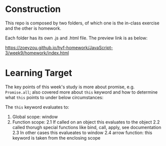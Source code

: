 # Construction
This repo is composed by two folders, of which one is the in-class exercise and the other is homework.

Each folder has its own .js and .html file. The preview link is as below:

https://zoeyzou.github.io/hyf-homework/JavaScript-3/week9/homework/index.html

# Learning Target
The key points of this week's study is more about promise, e.g. `Promise.all`; also covered more about `this` keyword and how to determine what `this` points to under below circumstances:

The `this` keyword evaluates to:
1. Global scope: window
2. Function scope: 
    2.1 If called on an object this evaluates to the object
    2.2 called thorugh special functions like bind, call, apply, see documentation
    2.3 In other cases this evalueates to window
    2.4 arrow function: this keyword is taken from the enclosing scope
